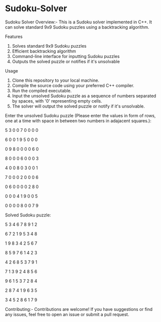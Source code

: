 # Sudoku-Solver
Sudoku Solver
Overview:-
This is a Sudoku solver implemented in C++. It can solve standard 9x9 Sudoku puzzles using a backtracking algorithm.

Features
1. Solves standard 9x9 Sudoku puzzles
2. Efficient backtracking algorithm
3. Command-line interface for inputting Sudoku puzzles
4. Outputs the solved puzzle or notifies if it's unsolvable
   
Usage
1. Clone this repository to your local machine.
2. Compile the source code using your preferred C++ compiler.
3. Run the compiled executable.
4. Input the unsolved Sudoku puzzle as a sequence of numbers separated by spaces, with '0' representing empty cells.
5. The solver will output the solved puzzle or notify if it's unsolvable.

Enter the unsolved Sudoku puzzle (Please enter the values in form of rows, one at a time with space in between two numbers in adajacent squares.):

5 3 0 0 7 0 0 0 0

6 0 0 1 9 5 0 0 0

0 9 8 0 0 0 0 6 0

8 0 0 0 6 0 0 0 3

4 0 0 8 0 3 0 0 1

7 0 0 0 2 0 0 0 6

0 6 0 0 0 0 2 8 0

0 0 0 4 1 9 0 0 5

0 0 0 0 8 0 0 7 9


Solved Sudoku puzzle:

5 3 4 6 7 8 9 1 2 

6 7 2 1 9 5 3 4 8 

1 9 8 3 4 2 5 6 7 

8 5 9 7 6 1 4 2 3 

4 2 6 8 5 3 7 9 1 

7 1 3 9 2 4 8 5 6 

9 6 1 5 3 7 2 8 4 

2 8 7 4 1 9 6 3 5 

3 4 5 2 8 6 1 7 9 

Contributing:-
Contributions are welcome! If you have suggestions or find any issues, feel free to open an issue or submit a pull request.
